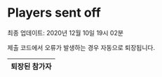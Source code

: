 # Players sent off
최종 업데이트: 2020년 12월 10일 19시 02분


제출 코드에서 오류가 발생하는 경우 자동으로 퇴장됩니다.


| 퇴장된 참가자 |
|:---:|
